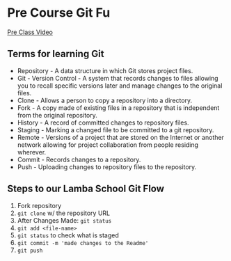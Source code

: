 # Pre Course Git Fu
[Pre Class Video](https://youtu.be/ZihgMcrHOF4)
## Terms for learning Git
 * Repository - A data structure in which Git stores project files.
 * Git - Version Control - A system that records changes to files allowing you to recall specific versions later and manage changes to the original files.
 * Clone - Allows a person to copy a repository into a directory.
 * Fork - A copy made of existing files in a repository that is independent from the original repository.
 * History - A record of committed changes to repository files.
 * Staging - Marking a changed file to be committed to a git repository.
 * Remote - Versions of a project that are stored on the Internet or another network allowing for project collaboration from people residing wherever.
 * Commit - Records changes to a repository.
 * Push - Uploading changes to repository files to the repository.

## Steps to our Lamba School Git Flow
1. Fork repository
2. `git clone` w/ the repository URL 
3. After Changes Made: `git status`
4. `git add <file-name>` 
5. `git status` to check what is staged
6. `git commit -m 'made changes to the Readme'`
7. `git push`
